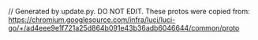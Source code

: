 // Generated by update.py. DO NOT EDIT.
These protos were copied from:
https://chromium.googlesource.com/infra/luci/luci-go/+/ad4eee9e1f721a25d864b091e43b36adb6046644/common/proto
